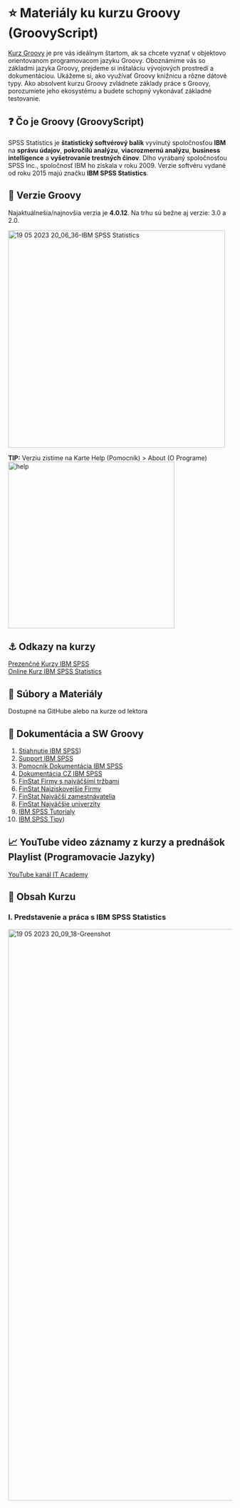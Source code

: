 # ⭐ Materiály ku kurzu Groovy (GroovyScript)

[Kurz Groovy](https://www.it-academy.sk/kategoria/programovacie-jazyky/kurzy-groovy/) je pre vás ideálnym štartom, ak sa chcete vyznať v objektovo orientovanom programovacom jazyku Groovy. Oboznámime vás so základmi jazyka Groovy, prejdeme si inštaláciu vývojových prostredí a dokumentáciou. Ukážeme si, ako využívať Groovy knižnicu a rôzne dátové typy. Ako absolvent kurzu Groovy zvládnete základy práce s Groovy, porozumiete jeho ekosystému a budete schopný vykonávať základné testovanie.

## ❓ Čo je Groovy (GroovyScript)
SPSS Statistics je **štatistický softvérový balík** vyvinutý spoločnosťou **IBM** na **správu údajov**, **pokročilú analýzu**, **viacrozmernú analýzu**, **business intelligence** a **vyšetrovanie trestných činov**. Dlho vyrábaný spoločnosťou SPSS Inc., spoločnosť IBM ho získala v roku 2009. Verzie softvéru vydané od roku 2015 majú značku **IBM SPSS Statistics**.

## 🙋 Verzie Groovy
Najaktuálnešia/najnovšia verzia je **4.0.12**. Na trhu sú bežne aj verzie: 3.0 a 2.0. 

<img width="487" alt="19 05 2023 20_06_36-IBM SPSS Statistics" src="https://github.com/miroslav-reiter/Kurz_IBM_SPSS_Statistics/assets/24510943/05809412-b26b-42df-b1c0-abd2d95b6c7e">

**TIP:** Verziu zistíme na Karte Help (Pomocník) > About (O Programe) 
<img width="373" alt="help" src="https://github.com/miroslav-reiter/Kurz_IBM_SPSS_Statistics/assets/24510943/a752c5b3-074c-4ac8-ae61-8eec2647984a">

## ⚓ Odkazy na kurzy
[Prezenčné Kurzy IBM SPSS](https://www.it-academy.sk/kurz-ibm-spss-i-zaciatocnik)  
[Online Kurz IBM SPSS Statistics](https://www.vita.sk/online-kurz-ibm-spss-statistics/)  

## 📁 Súbory a Materiály
Dostupné na GitHube alebo na kurze od lektora

## 📔 Dokumentácia a SW Groovy
1. [Stiahnutie IBM SPSS](https://www.ibm.com/analytics/spss-statistics-software ))
1. [Support IBM SPSS](https://www.ibm.com/products/spss-statistics/support)
1. [Pomocník Dokumentácia IBM SPSS](https://www.ibm.com/docs/en/spss-statistics/saas?topic=statistics-coach)
1. [Dokumentácia CZ IBM SPSS](https://www.ibm.com/support/pages/node/6607043#cs)
4. [FinStat Firmy s najväčšími tržbami](https://finstat.sk/databaza-financnych-udajov?sort=sales-desc&years=2020)
5. [FinStat Najziskovejšie Firmy](https://finstat.sk/databaza-financnych-udajov?sort=profit-desc&years=2020)
6. [FinStat Najväčší zamestnávatelia](https://finstat.sk/databaza-firiem-organizacii?sort=empl-desc)
7. [FinStat Najväčšie univerzity](https://finstat.sk/databaza-neziskoviek?sort=revenue-desc&tab=revenue&legalform=382)
8. [IBM SPSS Tutorialy](https://www.spss-tutorials.com/)
9. [IBM SPSS Tipy](https://www.spssanalyticspartner.com/analytics-resources/ibm-spss-technical-tips/))

## 📈 YouTube video záznamy z kurzy a prednášok Playlist (Programovacie Jazyky)
[YouTube kanál IT Academy](https://www.youtube.com/watch?v=16mOykzIcYU&list=PLIu_ZdHo7Pk-u7vjIzelqSpYtYpP1lhIU&index=45) 

## 📎 Obsah Kurzu
### I. Predstavenie a práca s IBM SPSS Statistics
<img width="1280" alt="19 05 2023 20_09_18-Greenshot" src="https://github.com/miroslav-reiter/Kurz_IBM_SPSS_Statistics/assets/24510943/588f2fe9-f4b4-49ce-8caa-bc427c0db571">

